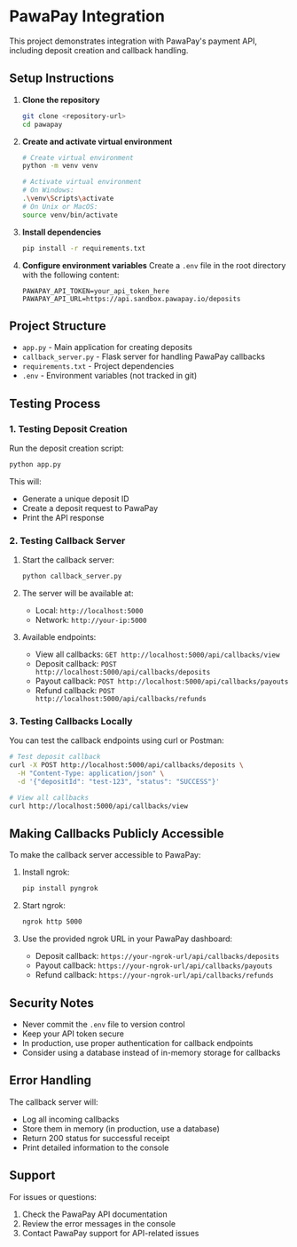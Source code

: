 # PawaPay Integration

This project demonstrates integration with PawaPay's payment API, including deposit creation and callback handling.

## Setup Instructions

1. **Clone the repository**

   ```bash
   git clone <repository-url>
   cd pawapay
   ```

2. **Create and activate virtual environment**

   ```bash
   # Create virtual environment
   python -m venv venv

   # Activate virtual environment
   # On Windows:
   .\venv\Scripts\activate
   # On Unix or MacOS:
   source venv/bin/activate
   ```

3. **Install dependencies**

   ```bash
   pip install -r requirements.txt
   ```

4. **Configure environment variables**
   Create a `.env` file in the root directory with the following content:
   ```
   PAWAPAY_API_TOKEN=your_api_token_here
   PAWAPAY_API_URL=https://api.sandbox.pawapay.io/deposits
   ```

## Project Structure

- `app.py` - Main application for creating deposits
- `callback_server.py` - Flask server for handling PawaPay callbacks
- `requirements.txt` - Project dependencies
- `.env` - Environment variables (not tracked in git)

## Testing Process

### 1. Testing Deposit Creation

Run the deposit creation script:

```bash
python app.py
```

This will:

- Generate a unique deposit ID
- Create a deposit request to PawaPay
- Print the API response

### 2. Testing Callback Server

1. Start the callback server:

   ```bash
   python callback_server.py
   ```

2. The server will be available at:

   - Local: `http://localhost:5000`
   - Network: `http://your-ip:5000`

3. Available endpoints:
   - View all callbacks: `GET http://localhost:5000/api/callbacks/view`
   - Deposit callback: `POST http://localhost:5000/api/callbacks/deposits`
   - Payout callback: `POST http://localhost:5000/api/callbacks/payouts`
   - Refund callback: `POST http://localhost:5000/api/callbacks/refunds`

### 3. Testing Callbacks Locally

You can test the callback endpoints using curl or Postman:

```bash
# Test deposit callback
curl -X POST http://localhost:5000/api/callbacks/deposits \
  -H "Content-Type: application/json" \
  -d '{"depositId": "test-123", "status": "SUCCESS"}'

# View all callbacks
curl http://localhost:5000/api/callbacks/view
```

## Making Callbacks Publicly Accessible

To make the callback server accessible to PawaPay:

1. Install ngrok:

   ```bash
   pip install pyngrok
   ```

2. Start ngrok:

   ```bash
   ngrok http 5000
   ```

3. Use the provided ngrok URL in your PawaPay dashboard:
   - Deposit callback: `https://your-ngrok-url/api/callbacks/deposits`
   - Payout callback: `https://your-ngrok-url/api/callbacks/payouts`
   - Refund callback: `https://your-ngrok-url/api/callbacks/refunds`

## Security Notes

- Never commit the `.env` file to version control
- Keep your API token secure
- In production, use proper authentication for callback endpoints
- Consider using a database instead of in-memory storage for callbacks

## Error Handling

The callback server will:

- Log all incoming callbacks
- Store them in memory (in production, use a database)
- Return 200 status for successful receipt
- Print detailed information to the console

## Support

For issues or questions:

1. Check the PawaPay API documentation
2. Review the error messages in the console
3. Contact PawaPay support for API-related issues
